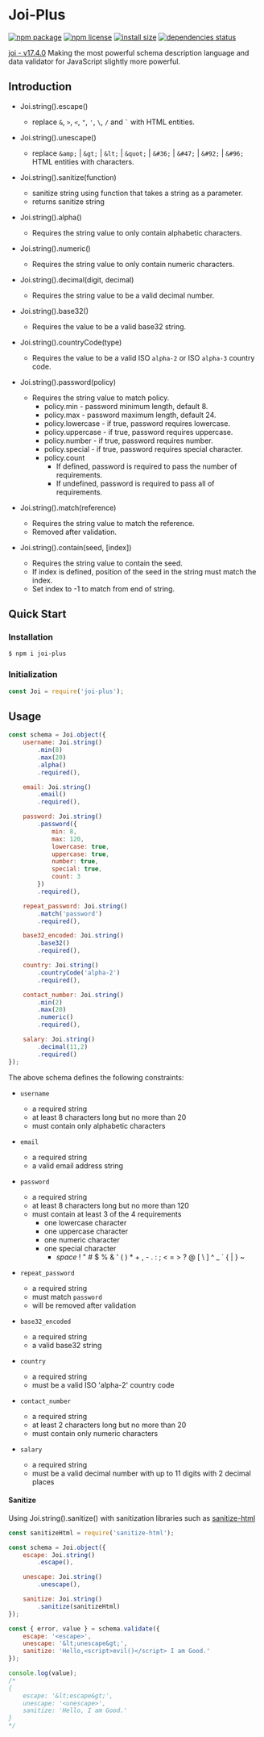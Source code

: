 # Joi-Plus

[![npm package](https://img.shields.io/npm/v/joi-plus.svg)](http://npmjs.org/package/joi-plus) [![npm license](https://img.shields.io/npm/l/joi-plus)](https://img.shields.io/npm/l/joi-plus) [![install size](https://packagephobia.now.sh/badge?p=joi-plus@1.3.0)](https://packagephobia.now.sh/result?p=joi-plus@1.3.0) [![dependencies status](https://david-dm.org/flamehamster/joi-plus/status.svg)](https://david-dm.org/flamehamster/joi-plus)

[joi - v17.4.0](https://www.npmjs.com/package/joi)
Making the most powerful schema description language and data validator for JavaScript slightly more powerful.

## Introduction

* Joi.string().escape()
	* replace `&`, `>`, `<`, `"`, `'`, `\`, `/` and `` ` `` with HTML entities.

* Joi.string().unescape()
	* replace `&amp;` | `&gt;` | `&lt;` | `&quot;` | `&#36;` | `&#47;` | `&#92;` | `&#96;` HTML entities with characters.

* Joi.string().sanitize(function)
	* sanitize string using function that takes a string as a parameter.
	* returns sanitize string

* Joi.string().alpha()
	* Requires the string value to only contain alphabetic characters.

* Joi.string().numeric()
	* Requires the string value to only contain numeric characters.

* Joi.string().decimal(digit, decimal)
	* Requires the string value to be a valid decimal number.

* Joi.string().base32()
	* Requires the value to be a valid base32 string.

* Joi.string().countryCode(type)
	* Requires the value to be a valid ISO `alpha-2` or ISO `alpha-3` country code.

* Joi.string().password(policy)
	* Requires the string value to match policy.
		* policy.min - password minimum length, default 8.
		* policy.max - password maximum length, default 24.
		* policy.lowercase - if true, password requires lowercase.
		* policy.uppercase - if true, password requires uppercase.
		* policy.number - if true, password requires number.
		* policy.special - if true, password requires special character.
		* policy.count
			* If defined, password is required to pass the number of requirements.
			* If undefined, password is required to pass all of requirements.

* Joi.string().match(reference)
	* Requires the string value to match the reference.
	* Removed after validation.

* Joi.string().contain(seed, [index])
	* Requires the string value to contain the seed.
	* If index is defined, position of the seed in the string must match the index.
	* Set index to -1 to match from end of string.

## Quick Start

### Installation
```bash
$ npm i joi-plus
```

### Initialization
```js
const Joi = require('joi-plus');
```

## Usage

```js
const schema = Joi.object({
	username: Joi.string()
		.min(8)
		.max(20)
		.alpha()
		.required(),

	email: Joi.string()
		.email()
		.required(),

	password: Joi.string()
		.password({
			min: 8,
			max: 120,
			lowercase: true,
			uppercase: true,
			number: true,
			special: true,
			count: 3
		})
		.required(),

	repeat_password: Joi.string()
		.match('password')
		.required(),

	base32_encoded: Joi.string()
		.base32()
		.required(),

	country: Joi.string()
		.countryCode('alpha-2')
		.required(),

	contact_number: Joi.string()
		.min(2)
		.max(20)
		.numeric()
		.required(),

	salary: Joi.string()
		.decimal(11,2)
		.required()
});
```

The above schema defines the following constraints:
* `username`
	* a required string
	* at least 8 characters long but no more than 20
	* must contain only alphabetic characters
* `email`
	* a required string
	* a valid email address string
* `password`
	* a required string
	* at least 8 characters long but no more than 120
	* must contain at least 3 of the 4 requirements
		* one lowercase character
		* one uppercase character
		* one numeric character
		* one special character
			* _space_ ! " # $ % & ' ( ) * + , - . : ; < = > ? @ [ \ ] ^ _ \` { | } ~ 
* `repeat_password`
	* a required string
	* must match `password`
	* will be removed after validation
* `base32_encoded`
	* a required string
	* a valid base32 string
* `country`
	* a required string
	* must be a valid ISO 'alpha-2' country code
* `contact_number`
	* a required string
	* at least 2 characters long but no more than 20
	* must contain only numeric characters

* `salary`
	* a required string
	* must be a valid decimal number with up to 11 digits with 2 decimal places

#### Sanitize
Using Joi.string().sanitize() with sanitization libraries such as [sanitize-html](https://www.npmjs.com/package/sanitize-html)

```js
const sanitizeHtml = require('sanitize-html');

const schema = Joi.object({
	escape: Joi.string()
		.escape(),

	unescape: Joi.string()
		.unescape(),

	sanitize: Joi.string()
		.sanitize(sanitizeHtml)
});

const { error, value } = schema.validate({
	escape: '<escape>',
	unescape: '&lt;unescape&gt;',
	sanitize: 'Hello,<script>evil()</script> I am Good.'
});

console.log(value);
/*
{
	escape: '&lt;escape&gt;',
	unescape: '<unescape>',
	sanitize: 'Hello, I am Good.'
}
*/
```